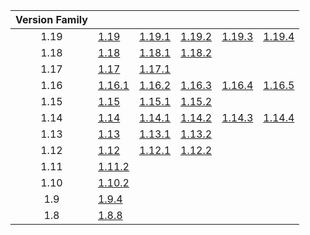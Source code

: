 | Version Family | | | | | |
|:---:|---|---|---|---|---|
| 1.19 | [1.19](https://github.com/BaldGang/spigot-build/releases/download/20230601/spigot-1.19.jar) | [1.19.1](https://github.com/BaldGang/spigot-build/releases/download/20230601/spigot-1.19.1.jar) | [1.19.2](https://github.com/BaldGang/spigot-build/releases/download/20230601/spigot-1.19.2.jar) | [1.19.3](https://github.com/BaldGang/spigot-build/releases/download/20230601/spigot-1.19.3.jar) | [1.19.4](https://github.com/BaldGang/spigot-build/releases/download/20230601/spigot-1.19.4.jar) |
| 1.18 | [1.18](https://github.com/BaldGang/spigot-build/releases/download/20230601/spigot-1.18.jar) | [1.18.1](https://github.com/BaldGang/spigot-build/releases/download/20230601/spigot-1.18.1.jar) | [1.18.2](https://github.com/BaldGang/spigot-build/releases/download/20230601/spigot-1.18.2.jar) | | |
| 1.17 | [1.17](https://github.com/BaldGang/spigot-build/releases/download/20230601/spigot-1.17.jar) | [1.17.1](https://github.com/BaldGang/spigot-build/releases/download/20230601/spigot-1.17.1.jar) | | | |
| 1.16 | [1.16.1](https://github.com/BaldGang/spigot-build/releases/download/20230601/spigot-1.16.1.jar) | [1.16.2](https://github.com/BaldGang/spigot-build/releases/download/20230601/spigot-1.16.2.jar) | [1.16.3](https://github.com/BaldGang/spigot-build/releases/download/20230601/spigot-1.16.3.jar) | [1.16.4](https://github.com/BaldGang/spigot-build/releases/download/20230601/spigot-1.16.4.jar) | [1.16.5](https://github.com/BaldGang/spigot-build/releases/download/20230601/spigot-1.16.5.jar) |
| 1.15 | [1.15](https://github.com/BaldGang/spigot-build/releases/download/20230601/spigot-1.15.jar) | [1.15.1](https://github.com/BaldGang/spigot-build/releases/download/20230601/spigot-1.15.1.jar) | [1.15.2](https://github.com/BaldGang/spigot-build/releases/download/20230601/spigot-1.15.2.jar) | | |
| 1.14 | [1.14](https://github.com/BaldGang/spigot-build/releases/download/20230601/spigot-1.14.jar) | [1.14.1](https://github.com/BaldGang/spigot-build/releases/download/20230601/spigot-1.14.1.jar) | [1.14.2](https://github.com/BaldGang/spigot-build/releases/download/20230601/spigot-1.14.2.jar) | [1.14.3](https://github.com/BaldGang/spigot-build/releases/download/20230601/spigot-1.14.3.jar) | [1.14.4](https://github.com/BaldGang/spigot-build/releases/download/20230601/spigot-1.14.4.jar) |
| 1.13 | [1.13](https://github.com/BaldGang/spigot-build/releases/download/20230601/spigot-1.13.jar) | [1.13.1](https://github.com/BaldGang/spigot-build/releases/download/20230601/spigot-1.13.1.jar) | [1.13.2](https://github.com/BaldGang/spigot-build/releases/download/20230601/spigot-1.13.2.jar) | | |
| 1.12 | [1.12](https://github.com/BaldGang/spigot-build/releases/download/20230601/spigot-1.12.jar) | [1.12.1](https://github.com/BaldGang/spigot-build/releases/download/20230601/spigot-1.12.1.jar) | [1.12.2](https://github.com/BaldGang/spigot-build/releases/download/20230601/spigot-1.12.2.jar) | | |
| 1.11 | [1.11.2](https://github.com/BaldGang/spigot-build/releases/download/20230601/spigot-1.11.2.jar) | | | | |
| 1.10 | [1.10.2](https://github.com/BaldGang/spigot-build/releases/download/20230601/spigot-1.10.2.jar) | | | | |
| 1.9 | [1.9.4](https://github.com/BaldGang/spigot-build/releases/download/20230601/spigot-1.9.4.jar) | | | | |
| 1.8 | [1.8.8](https://github.com/BaldGang/spigot-build/releases/download/20230601/spigot-1.8.8.jar) | | | | |
